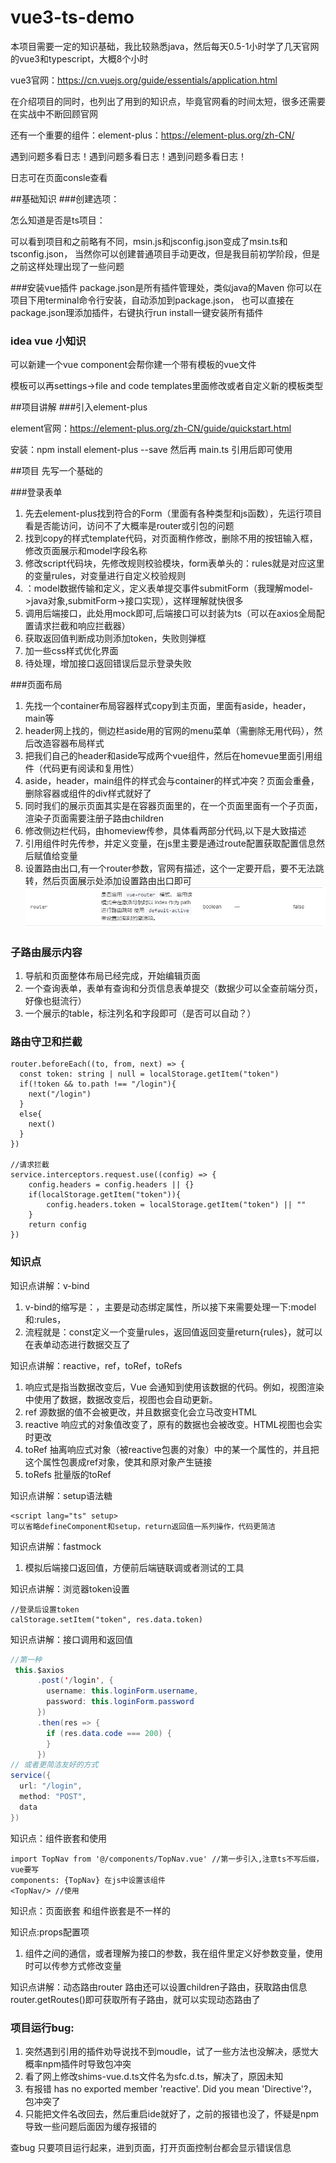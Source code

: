 # vue3-ts-demo
本项目需要一定的知识基础，我比较熟悉java，然后每天0.5-1小时学了几天官网的vue3和typescript，大概8个小时

vue3官网：https://cn.vuejs.org/guide/essentials/application.html

在介绍项目的同时，也列出了用到的知识点，毕竟官网看的时间太短，很多还需要在实战中不断回顾官网

还有一个重要的组件：element-plus：https://element-plus.org/zh-CN/

遇到问题多看日志！遇到问题多看日志！遇到问题多看日志！

日志可在页面consle查看

##基础知识
###创建选项：

怎么知道是否是ts项目：

可以看到项目和之前略有不同，msin.js和jsconfig.json变成了msin.ts和tsconfig.json，
当然你可以创建普通项目手动更改，但是我目前初学阶段，但是之前这样处理出现了一些问题

###安装vue插件
package.json是所有插件管理处，类似java的Maven
你可以在项目下用terminal命令行安装，自动添加到package.json，
也可以直接在package.json理添加插件，右键执行run install一键安装所有插件
### idea vue 小知识
可以新建一个vue component会帮你建一个带有模板的vue文件

模板可以再settings->file and code templates里面修改或者自定义新的模板类型

##项目讲解
###引入element-plus

element官网：https://element-plus.org/zh-CN/guide/quickstart.html

安装：npm install element-plus --save
然后再 main.ts 引用后即可使用

##项目
先写一个基础的

###登录表单

1. 先去element-plus找到符合的Form（里面有各种类型和js函数），先运行项目看是否能访问，访问不了大概率是router或引包的问题
2. 找到copy的样式template代码，对页面稍作修改，删除不用的按钮输入框，修改页面展示和model字段名称
3. 修改script代码块，先修改规则校验模块，form表单头的：rules就是对应这里的变量rules，对变量进行自定义校验规则
4. ：model数据传输和定义，定义表单提交事件submitForm（我理解model->java对象,submitForm->接口实现），这样理解就快很多
5. 调用后端接口，此处用mock即可,后端接口可以封装为ts（可以在axios全局配置请求拦截和响应拦截器）
6. 获取返回值判断成功则添加token，失败则弹框
7. 加一些css样式优化界面
8. 待处理，增加接口返回错误后显示登录失败

###页面布局
1. 先找一个container布局容器样式copy到主页面，里面有aside，header，main等
2. header网上找的，侧边栏aside用的官网的menu菜单（需删除无用代码），然后改造容器布局样式
3. 把我们自己的header和aside写成两个vue组件，然后在homevue里面引用组件（代码更有阅读和复用性）
4. aside，header，main组件的样式会与container的样式冲突？页面会重叠，删除容器或组件的div样式就好了
5. 同时我们的展示页面其实是在容器页面里的，在一个页面里面有一个子页面，渲染子页面需要注册子路由children
6. 修改侧边栏代码，由homeview传参，具体看两部分代码,以下是大致描述
7. 引用组件时先传参，并定义变量，在js里主要是通过route配置获取配置信息然后赋值给变量
8. 设置路由出口,<el-menu>有一个router参数，官网有描述，这个一定要开启，要不无法跳转，然后页面展示处添加<router-view></router-view>设置路由出口即可
![img.png](文档图片/导航栏router.png)
   
###  子路由展示内容
1. 导航和页面整体布局已经完成，开始编辑页面
2. 一个查询表单，表单有查询和分页信息表单提交（数据少可以全查前端分页，好像也挺流行）
3. 一个展示的table，标注列名和字段即可（是否可以自动？）

### 路由守卫和拦截
```
router.beforeEach((to, from, next) => {
  const token: string | null = localStorage.getItem("token")
  if(!token && to.path !== "/login"){
    next("/login")
  }
  else{
    next()
  }
})

//请求拦截
service.interceptors.request.use((config) => {
    config.headers = config.headers || {}
    if(localStorage.getItem("token")){
        config.headers.token = localStorage.getItem("token") || ""
    }
    return config
})
```

### 知识点

知识点讲解：v-bind
1. v-bind的缩写是：，主要是动态绑定属性，所以接下来需要处理一下:model和:rules，
2. 流程就是：const定义一个变量rules，返回值返回变量return{rules}，就可以在表单动态进行数据交互了

知识点讲解：reactive，ref，toRef，toRefs
1. 响应式是指当数据改变后，Vue 会通知到使用该数据的代码。例如，视图渲染中使用了数据，数据改变后，视图也会自动更新。
2. ref 源数据的值不会被更改，并且数据变化会立马改变HTML
3. reactive 响应式的对象值改变了，原有的数据也会被改变。HTML视图也会实时更改
4. toRef 抽离响应式对象（被reactive包裹的对象）中的某一个属性的，并且把这个属性包裹成ref对象，使其和原对象产生链接
5. toRefs 批量版的toRef

知识点讲解：setup语法糖
```
<script lang="ts" setup>
可以省略defineComponent和setup，return返回值一系列操作，代码更简洁
```

知识点讲解：fastmock
1. 模拟后端接口返回值，方便前后端链联调或者测试的工具

知识点讲解：浏览器token设置
```
//登录后设置token
calStorage.setItem("token", res.data.token)
```
知识点讲解：接口调用和返回值
```java
//第一种
 this.$axios
      .post('/login', {
        username: this.loginForm.username,
        password: this.loginForm.password
      })
      .then(res => {
        if (res.data.code === 200) {
        }
      })
// 或者更简洁友好的方式
service({
  url: "/login",
  method: "POST",
  data
})
```

知识点：组件嵌套和使用
```aidl
import TopNav from '@/components/TopNav.vue' //第一步引入,注意ts不写后缀，vue要写
components: {TopNav} 在js中设置该组件
<TopNav/> //使用
```

知识点：页面嵌套
和组件嵌套是不一样的

知识点:props配置项
1. 组件之间的通信，或者理解为接口的参数，我在组件里定义好参数变量，使用时可以传参方式修改变量

知识点讲解：动态路由router
路由还可以设置children子路由，获取路由信息router.getRoutes()即可获取所有子路由，就可以实现动态路由了



### 项目运行bug:
1. 突然遇到引用的插件劝导说找不到moudle，试了一些方法也没解决，感觉大概率npm插件时导致包冲突
2. 看了网上修改shims-vue.d.ts文件名为sfc.d.ts，解决了，原因未知
3. 有报错 has no exported member 'reactive'. Did you mean 'Directive'?，包冲突了
4. 只能把文件名改回去，然后重启ide就好了，之前的报错也没了，怀疑是npm导致一些问题后面因为缓存报错的

查bug
只要项目运行起来，进到页面，打开页面控制台都会显示错误信息
